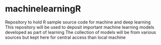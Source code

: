# machinelearningR
Repository to hold R sample source code for machine and deep learning
This repository will be used to deposit important machine learning models developed as part of learning
The collection of models will be from various sources but kept here for central access than local machine
